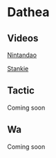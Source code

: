 # Dathea

## Videos

[Nintandao](https://www.youtube.com/watch?v=T475jvZWXUU)

[Stankie](https://www.youtube.com/watch?v=RPtmTzui_yg)

## Tactic

Coming soon

## Wa

Coming soon